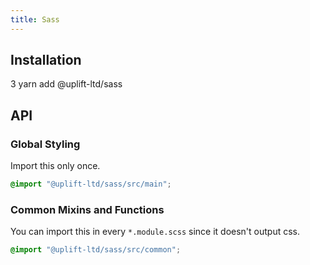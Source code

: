 ```yaml
---
title: Sass
---
```


## Installation

3 yarn add @uplift-ltd/sass

## API

### Global Styling

Import this only once.

```scss
@import "@uplift-ltd/sass/src/main";
```

### Common Mixins and Functions

You can import this in every `*.module.scss` since it doesn't output css.

```scss
@import "@uplift-ltd/sass/src/common";
```
